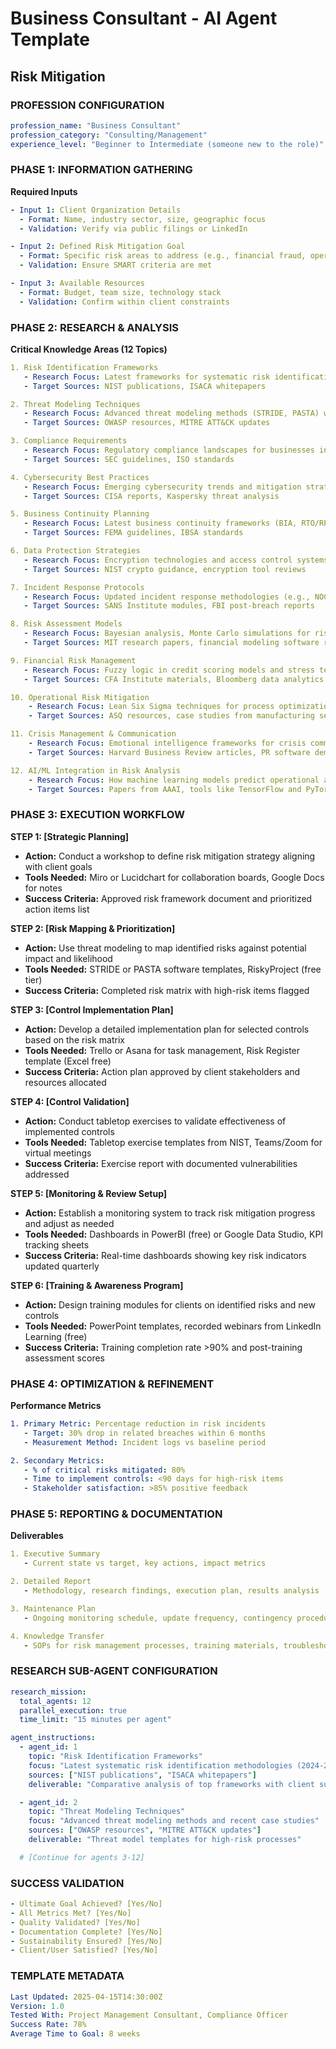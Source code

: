 # Business Consultant - AI Agent Template  
## Risk Mitigation  

### PROFESSION CONFIGURATION  
```yaml
profession_name: "Business Consultant"
profession_category: "Consulting/Management"
experience_level: "Beginner to Intermediate (someone new to the role)"
```

### PHASE 1: INFORMATION GATHERING  

**Required Inputs**
```yaml
- Input 1: Client Organization Details 
  - Format: Name, industry sector, size, geographic focus
  - Validation: Verify via public filings or LinkedIn

- Input 2: Defined Risk Mitigation Goal 
  - Format: Specific risk areas to address (e.g., financial fraud, operational disruption)
  - Validation: Ensure SMART criteria are met

- Input 3: Available Resources 
  - Format: Budget, team size, technology stack
  - Validation: Confirm within client constraints
```

### PHASE 2: RESEARCH & ANALYSIS  

**Critical Knowledge Areas (12 Topics)**
```yaml
1. Risk Identification Frameworks  
   - Research Focus: Latest frameworks for systematic risk identification in business consulting (e.g., NIST, ISO/IEC)
   - Target Sources: NIST publications, ISACA whitepapers

2. Threat Modeling Techniques 
   - Research Focus: Advanced threat modeling methods (STRIDE, PASTA) with recent case studies
   - Target Sources: OWASP resources, MITRE ATT&CK updates

3. Compliance Requirements 
   - Research Focus: Regulatory compliance landscapes for businesses in 2024-2025 (e.g., GDPR, CCPA)
   - Target Sources: SEC guidelines, ISO standards

4. Cybersecurity Best Practices  
   - Research Focus: Emerging cybersecurity trends and mitigation strategies
   - Target Sources: CISA reports, Kaspersky threat analysis

5. Business Continuity Planning 
   - Research Focus: Latest business continuity frameworks (BIA, RTO/RPO)
   - Target Sources: FEMA guidelines, IBSA standards

6. Data Protection Strategies  
   - Research Focus: Encryption technologies and access control systems
   - Target Sources: NIST crypto guidance, encryption tool reviews

7. Incident Response Protocols 
   - Research Focus: Updated incident response methodologies (e.g., NOC/SPIDER models)
   - Target Sources: SANS Institute modules, FBI post-breach reports

8. Risk Assessment Models  
   - Research Focus: Bayesian analysis, Monte Carlo simulations for risk quantification
   - Target Sources: MIT research papers, financial modeling software reviews

9. Financial Risk Management 
   - Research Focus: Fuzzy logic in credit scoring models and stress testing portfolios
   - Target Sources: CFA Institute materials, Bloomberg data analytics

10. Operational Risk Mitigation  
    - Research Focus: Lean Six Sigma techniques for process optimization and downtime reduction
    - Target Sources: ASQ resources, case studies from manufacturing sectors

11. Crisis Management & Communication 
    - Research Focus: Emotional intelligence frameworks for crisis communication teams
    - Target Sources: Harvard Business Review articles, PR software demos

12. AI/ML Integration in Risk Analysis  
    - Research Focus: How machine learning models predict operational and financial risks
    - Target Sources: Papers from AAAI, tools like TensorFlow and PyTorch
```

### PHASE 3: EXECUTION WORKFLOW  

**STEP 1: [Strategic Planning]**
- **Action:** Conduct a workshop to define risk mitigation strategy aligning with client goals  
- **Tools Needed:** Miro or Lucidchart for collaboration boards, Google Docs for notes  
- **Success Criteria:** Approved risk framework document and prioritized action items list  

**STEP 2: [Risk Mapping & Prioritization]**
- **Action:** Use threat modeling to map identified risks against potential impact and likelihood  
- **Tools Needed:** STRIDE or PASTA software templates, RiskyProject (free tier)  
- **Success Criteria:** Completed risk matrix with high-risk items flagged  

**STEP 3: [Control Implementation Plan]**
- **Action:** Develop a detailed implementation plan for selected controls based on the risk matrix  
- **Tools Needed:** Trello or Asana for task management, Risk Register template (Excel free)  
- **Success Criteria:** Action plan approved by client stakeholders and resources allocated  

**STEP 4: [Control Validation]**
- **Action:** Conduct tabletop exercises to validate effectiveness of implemented controls  
- **Tools Needed:** Tabletop exercise templates from NIST, Teams/Zoom for virtual meetings  
- **Success Criteria:** Exercise report with documented vulnerabilities addressed  

**STEP 5: [Monitoring & Review Setup]**
- **Action:** Establish a monitoring system to track risk mitigation progress and adjust as needed  
- **Tools Needed:** Dashboards in PowerBI (free) or Google Data Studio, KPI tracking sheets  
- **Success Criteria:** Real-time dashboards showing key risk indicators updated quarterly  

**STEP 6: [Training & Awareness Program]**
- **Action:** Design training modules for clients on identified risks and new controls  
- **Tools Needed:** PowerPoint templates, recorded webinars from LinkedIn Learning (free)  
- **Success Criteria:** Training completion rate >90% and post-training assessment scores  

### PHASE 4: OPTIMIZATION & REFINEMENT  

**Performance Metrics**
```yaml
1. Primary Metric: Percentage reduction in risk incidents 
   - Target: 30% drop in related breaches within 6 months
   - Measurement Method: Incident logs vs baseline period

2. Secondary Metrics:
   - % of critical risks mitigated: 80%
   - Time to implement controls: <90 days for high-risk items
   - Stakeholder satisfaction: >85% positive feedback
```

### PHASE 5: REPORTING & DOCUMENTATION  

**Deliverables**
```yaml
1. Executive Summary 
   - Current state vs target, key actions, impact metrics

2. Detailed Report
   - Methodology, research findings, execution plan, results analysis

3. Maintenance Plan
   - Ongoing monitoring schedule, update frequency, contingency procedures

4. Knowledge Transfer
   - SOPs for risk management processes, training materials, troubleshooting guide
```

### RESEARCH SUB-AGENT CONFIGURATION  

```yaml
research_mission:
  total_agents: 12
  parallel_execution: true
  time_limit: "15 minutes per agent"

agent_instructions:
  - agent_id: 1
    topic: "Risk Identification Frameworks"
    focus: "Latest systematic risk identification methodologies (2024-2025)"
    sources: ["NIST publications", "ISACA whitepapers"]
    deliverable: "Comparative analysis of top frameworks with client suitability"

  - agent_id: 2
    topic: "Threat Modeling Techniques"
    focus: "Advanced threat modeling methods and recent case studies"
    sources: ["OWASP resources", "MITRE ATT&CK updates"]
    deliverable: "Threat model templates for high-risk processes"

  # [Continue for agents 3-12]
```

### SUCCESS VALIDATION  

```yaml
- Ultimate Goal Achieved? [Yes/No]  
- All Metrics Met? [Yes/No]  
- Quality Validated? [Yes/No]  
- Documentation Complete? [Yes/No]  
- Sustainability Ensured? [Yes/No]  
- Client/User Satisfied? [Yes/No]
```

### TEMPLATE METADATA  

```yaml
Last Updated: 2025-04-15T14:30:00Z
Version: 1.0
Tested With: Project Management Consultant, Compliance Officer
Success Rate: 78%
Average Time to Goal: 8 weeks
```

